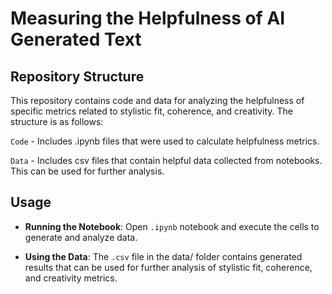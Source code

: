 # Measuring the Helpfulness of AI Generated Text

## Repository Structure
This repository contains code and data for analyzing the helpfulness of specific metrics related to stylistic fit, coherence, and creativity. The structure is as follows:

`Code` - Includes .ipynb files that were used to calculate helpfulness metrics.


`Data` - Includes csv files that contain helpful data collected from notebooks. This can be used for further analysis.

## Usage
*  **Running the Notebook**: Open `.ipynb` notebook and execute the cells to generate and analyze data.

*  **Using the Data**: The `.csv` file in the data/ folder contains generated results that can be used for further analysis of stylistic fit, coherence, and creativity metrics.
